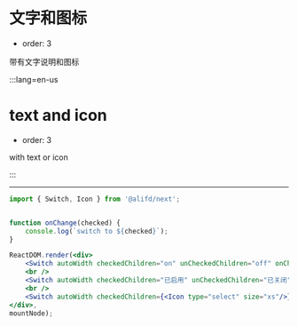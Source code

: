 # 文字和图标

- order: 3

带有文字说明和图标

:::lang=en-us
# text and icon

- order: 3

with text or icon

:::

---

````jsx
import { Switch, Icon } from '@alifd/next';


function onChange(checked) {
    console.log(`switch to ${checked}`);
}

ReactDOM.render(<div>
    <Switch autoWidth checkedChildren="on" unCheckedChildren="off" onChange={onChange} />
    <br />
    <Switch autoWidth checkedChildren="已启用" unCheckedChildren="已关闭" onChange={onChange}/>
    <br />
    <Switch autoWidth checkedChildren={<Icon type="select" size="xs"/>} unCheckedChildren={<Icon type="close" size="xs"/>}  onChange={onChange} />
</div>,
mountNode);
````
